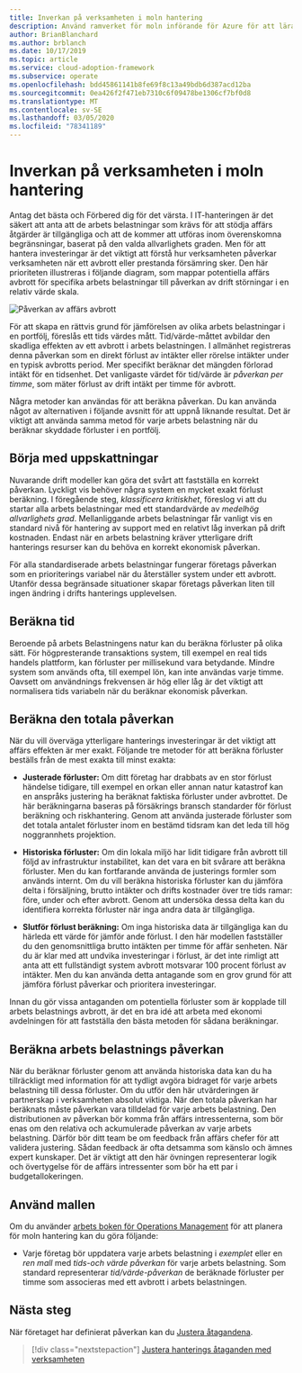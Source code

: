 ```yaml
---
title: Inverkan på verksamheten i moln hantering
description: Använd ramverket för moln införande för Azure för att lära dig hur du kan fastställa och förstå vilken effekt som uppstår eller prestanda försämringen kan ha på din verksamhet.
author: BrianBlanchard
ms.author: brblanch
ms.date: 10/17/2019
ms.topic: article
ms.service: cloud-adoption-framework
ms.subservice: operate
ms.openlocfilehash: bdd45861141b8fe69f8c13a49bdb6d387acd12ba
ms.sourcegitcommit: 0ea426f2f471eb7310c6f09478be1306cf7bf0d8
ms.translationtype: MT
ms.contentlocale: sv-SE
ms.lasthandoff: 03/05/2020
ms.locfileid: "78341189"
---
```

# <a name="business-impact-in-cloud-management"></a>Inverkan på verksamheten i moln hantering

Antag det bästa och Förbered dig för det värsta. I IT-hanteringen är det säkert att anta att de arbets belastningar som krävs för att stödja affärs åtgärder är tillgängliga och att de kommer att utföras inom överenskomna begränsningar, baserat på den valda allvarlighets graden. Men för att hantera investeringar är det viktigt att förstå hur verksamheten påverkar verksamheten när ett avbrott eller prestanda försämring sker. Den här prioriteten illustreras i följande diagram, som mappar potentiella affärs avbrott för specifika arbets belastningar till påverkan av drift störningar i en relativ värde skala.

![Påverkan av affärs avbrott](../../_images/manage/time-value-impact.png)

För att skapa en rättvis grund för jämförelsen av olika arbets belastningar i en portfölj, föreslås ett tids värdes mått. Tid/värde-måttet avbildar den skadliga effekten av ett avbrott i arbets belastningen. I allmänhet registreras denna påverkan som en direkt förlust av intäkter eller rörelse intäkter under en typisk avbrotts period. Mer specifikt beräknar det mängden förlorad intäkt för en tidsenhet. Det vanligaste värdet för tid/värde är *påverkan per timme*, som mäter förlust av drift intäkt per timme för avbrott.

Några metoder kan användas för att beräkna påverkan. Du kan använda något av alternativen i följande avsnitt för att uppnå liknande resultat. Det är viktigt att använda samma metod för varje arbets belastning när du beräknar skyddade förluster i en portfölj.

## <a name="start-with-estimates"></a>Börja med uppskattningar

Nuvarande drift modeller kan göra det svårt att fastställa en korrekt påverkan. Lyckligt vis behöver några system en mycket exakt förlust beräkning. I föregående steg, *klassificera kritiskhet*, föreslog vi att du startar alla arbets belastningar med ett standardvärde av *medelhög allvarlighets grad*. Mellanliggande arbets belastningar får vanligt vis en standard nivå för hantering av support med en relativt låg inverkan på drift kostnaden. Endast när en arbets belastning kräver ytterligare drift hanterings resurser kan du behöva en korrekt ekonomisk påverkan.

För alla standardiserade arbets belastningar fungerar företags påverkan som en prioriterings variabel när du återställer system under ett avbrott. Utanför dessa begränsade situationer skapar företags påverkan liten till ingen ändring i drifts hanterings upplevelsen.

## <a name="calculate-time"></a>Beräkna tid

Beroende på arbets Belastningens natur kan du beräkna förluster på olika sätt. För högpresterande transaktions system, till exempel en real tids handels plattform, kan förluster per millisekund vara betydande. Mindre system som används ofta, till exempel lön, kan inte användas varje timme. Oavsett om användnings frekvensen är hög eller låg är det viktigt att normalisera tids variabeln när du beräknar ekonomisk påverkan.

## <a name="calculate-total-impact"></a>Beräkna den totala påverkan

När du vill överväga ytterligare hanterings investeringar är det viktigt att affärs effekten är mer exakt. Följande tre metoder för att beräkna förluster beställs från de mest exakta till minst exakta:

- **Justerade förluster:** Om ditt företag har drabbats av en stor förlust händelse tidigare, till exempel en orkan eller annan natur katastrof kan en anspråks justering ha beräknat faktiska förluster under avbrottet. De här beräkningarna baseras på försäkrings bransch standarder för förlust beräkning och riskhantering. Genom att använda justerade förluster som det totala antalet förluster inom en bestämd tidsram kan det leda till hög noggrannhets projektion.

- **Historiska förluster:** Om din lokala miljö har lidit tidigare från avbrott till följd av infrastruktur instabilitet, kan det vara en bit svårare att beräkna förluster. Men du kan fortfarande använda de justerings formler som används internt. Om du vill beräkna historiska förluster kan du jämföra delta i försäljning, brutto intäkter och drifts kostnader över tre tids ramar: före, under och efter avbrott. Genom att undersöka dessa delta kan du identifiera korrekta förluster när inga andra data är tillgängliga.

- **Slutför förlust beräkning:** Om inga historiska data är tillgängliga kan du härleda ett värde för jämför ande förlust. I den här modellen fastställer du den genomsnittliga brutto intäkten per timme för affär senheten. När du är klar med att undvika investeringar i förlust, är det inte rimligt att anta att ett fullständigt system avbrott motsvarar 100 procent förlust av intäkter. Men du kan använda detta antagande som en grov grund för att jämföra förlust påverkar och prioritera investeringar.

Innan du gör vissa antaganden om potentiella förluster som är kopplade till arbets belastnings avbrott, är det en bra idé att arbeta med ekonomi avdelningen för att fastställa den bästa metoden för sådana beräkningar.

## <a name="calculate-workload-impact"></a>Beräkna arbets belastnings påverkan

När du beräknar förluster genom att använda historiska data kan du ha tillräckligt med information för att tydligt avgöra bidraget för varje arbets belastning till dessa förluster. Om du utför den här utvärderingen är partnerskap i verksamheten absolut viktiga. När den totala påverkan har beräknats måste påverkan vara tilldelad för varje arbets belastning. Den distributionen av påverkan bör komma från affärs intressenterna, som bör enas om den relativa och ackumulerade påverkan av varje arbets belastning. Därför bör ditt team be om feedback från affärs chefer för att validera justering. Sådan feedback är ofta detsamma som känslo och ämnes expert kunskaper. Det är viktigt att den här övningen representerar logik och övertygelse för de affärs intressenter som bör ha ett par i budgetallokeringen.

## <a name="use-the-template"></a>Använd mallen

Om du använder [arbets boken för Operations Management](https://raw.githubusercontent.com/microsoft/CloudAdoptionFramework/master/manage/opsmanagementworkbook.xlsx) för att planera för moln hantering kan du göra följande:

- Varje företag bör uppdatera varje arbets belastning i *exemplet* eller en *ren mall* med *tids-och värde påverkan* för varje arbets belastning. Som standard representerar *tid/värde-påverkan* de beräknade förluster per timme som associeras med ett avbrott i arbets belastningen.

## <a name="next-steps"></a>Nästa steg

När företaget har definierat påverkan kan du [Justera åtagandena](./commitment.md).

> [!div class="nextstepaction"]
> [Justera hanterings åtaganden med verksamheten](./commitment.md)

